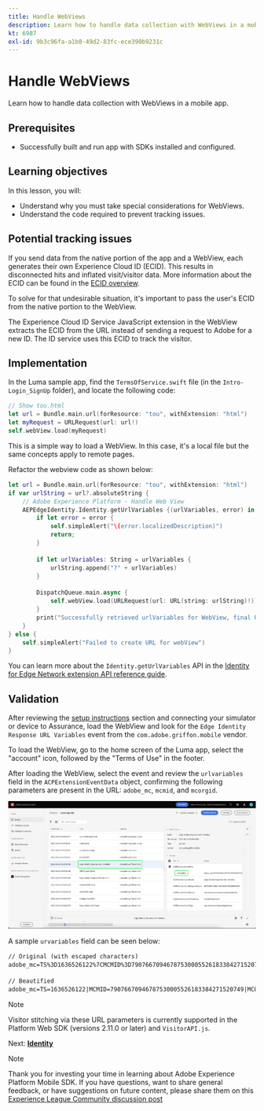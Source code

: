 ```yaml
---
title: Handle WebViews
description: Learn how to handle data collection with WebViews in a mobile app.
kt: 6987
exl-id: 9b3c96fa-a1b8-49d2-83fc-ece390b9231c
---
```

# Handle WebViews

Learn how to handle data collection with WebViews in a mobile app.

## Prerequisites

* Successfully built and run app with SDKs installed and configured.

## Learning objectives

In this lesson, you will:

* Understand why you must take special considerations for WebViews.
* Understand the code required to prevent tracking issues.

## Potential tracking issues

If you send data from the native portion of the app and a WebView, each generates their own Experience Cloud ID (ECID). This results in disconnected hits and inflated visit/visitor data. More information about the ECID can be found in the [ECID overview](https://experienceleague.adobe.com/docs/experience-platform/identity/ecid.html?lang=en).

To solve for that undesirable situation, it's important to pass the user's ECID from the native portion to the WebView.

The Experience Cloud ID Service JavaScript extension in the WebView extracts the ECID from the URL instead of sending a request to Adobe for a new ID. The ID service uses this ECID to track the visitor.

## Implementation

In the Luma sample app, find the `TermsOfService.swift` file (in the `Intro-Login_SignUp` folder), and locate the following code:

```swift
// Show tou.html
let url = Bundle.main.url(forResource: "tou", withExtension: "html")
let myRequest = URLRequest(url: url!)
self.webView.load(myRequest)
```

This is a simple way to load a WebView. In this case, it's a local file but the same concepts apply to remote pages.

Refactor the webview code as shown below:

```swift
let url = Bundle.main.url(forResource: "tou", withExtension: "html")
if var urlString = url?.absoluteString {
    // Adobe Experience Platform - Handle Web View
    AEPEdgeIdentity.Identity.getUrlVariables {(urlVariables, error) in
        if let error = error {
            self.simpleAlert("\(error.localizedDescription)")
            return;
        }

        if let urlVariables: String = urlVariables {
            urlString.append("?" + urlVariables)
        }

        DispatchQueue.main.async {
            self.webView.load(URLRequest(url: URL(string: urlString)!))
        }
        print("Successfully retrieved urlVariables for WebView, final URL: \(urlString)")
    }
} else {
    self.simpleAlert("Failed to create URL for webView")
}
```

You can learn more about the `Identity.getUrlVariables` API in the [Identity for Edge Network extension API reference guide](https://aep-sdks.gitbook.io/docs/foundation-extensions/identity-for-edge-network/api-reference#geturlvariables).

## Validation

After reviewing the [setup instructions](assurance.md) section and connecting your simulator or device to Assurance, load the WebView and look for the `Edge Identity Response URL Variables` event from the `com.adobe.griffon.mobile` vendor. 

To load the WebView, go to the home screen of the Luma app, select the "account" icon, followed by the "Terms of Use" in the footer.

After loading the WebView, select the event and review the `urlvariables` field in the `ACPExtensionEventData` object, confirming the following parameters are present in the URL: `adobe_mc`, `mcmid`, and `mcorgid`.

![webview validation](assets/mobile-webview-validation.png)

A sample `urvariables` field can be seen below:

```html
// Original (with escaped characters)
adobe_mc=TS%3D1636526122%7CMCMID%3D79076670946787530005526183384271520749%7CMCORGID%3D7ABB3E6A5A7491460A495D61%40AdobeOrg

// Beautified
adobe_mc=TS=1636526122|MCMID=79076670946787530005526183384271520749|MCORGID=7ABB3E6A5A7491460A495D61@AdobeOrg
```

>[!NOTE]
>
>Visitor stitching via these URL parameters is currently supported in the Platform Web SDK (versions 2.11.0 or later) and `VisitorAPI.js`.


Next: **[Identity](identity.md)**

>[!NOTE]
>
>Thank you for investing your time in learning about Adobe Experience Platform Mobile SDK. If you have questions, want to share general feedback, or have suggestions on future content, please share them on this [Experience League Community discussion post](https://experienceleaguecommunities.adobe.com/t5/adobe-experience-platform-launch/tutorial-discussion-implement-adobe-experience-cloud-in-mobile/td-p/443796)